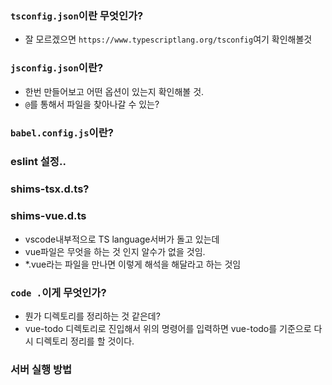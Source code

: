 ### `tsconfig.json`이란 무엇인가?
- 잘 모르겠으면 `https://www.typescriptlang.org/tsconfig`여기 확인해볼것

### `jsconfig.json`이란?
- 한번 만들어보고 어떤 옵션이 있는지 확인해볼 것.
- `@`를 통해서 파일을 찾아나갈 수 있는?

### `babel.config.js`이란?

### eslint 설정..

### shims-tsx.d.ts?

### shims-vue.d.ts
- vscode내부적으로 TS language서버가 돌고 있는데
- vue파일은 무엇을 하는 것 인지 알수가 없을 것임.
- *.vue라는 파일을 만나면 이렇게 해석을 해달라고 하는 것임

### `code .`이게 무엇인가?
- 뭔가 디렉토리를 정리하는 것 같은데?
- vue-todo 디렉토리로 진입해서 위의 명령어를 입력하면 vue-todo를 기준으로 다시 디렉토리 정리를 할 것이다. 

### 서버 실행 방법